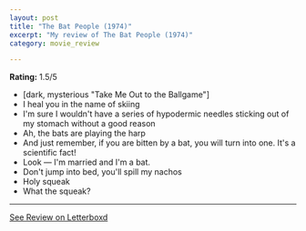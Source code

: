 ```yaml
---
layout: post
title: "The Bat People (1974)"
excerpt: "My review of The Bat People (1974)"
category: movie_review

---
```


**Rating:** 1.5/5

* [dark, mysterious "Take Me Out to the Ballgame"]
* I heal you in the name of skiing
* I'm sure I wouldn't have a series of hypodermic needles sticking out of my stomach without a good reason
* Ah, the bats are playing the harp
* And just remember, if you are bitten by a bat, you will turn into one. It's a scientific fact!
* Look — I'm married and I'm a bat.
* Don't jump into bed, you'll spill my nachos
* Holy squeak
* What the squeak?


<hr>

[See Review on Letterboxd](https://boxd.it/6fW31Z)
